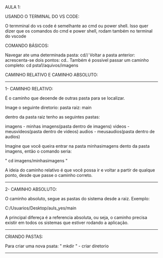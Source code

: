 AULA 1:

USANDO O TERMINAL DO VS CODE:

O termminal do vs code é semelhante ao cmd ou power shell.
Isso quer dizer que os comandos do cmd e power shell, rodam também no terminal do vscode


COMANDO BÁSICOS:

Navegar ate uma determinada pasta: cd//
Voltar a pasta anterior: acrescenta-se dois pontos: cd..
Também é possivel passar um caminho completo: cd psta1/aquivos/imagens


CAMINHO RELATIVO E CAMINHO ABSOLUTO:

____________________________________________________________________________________________________________

1- CAMINHO RELATIVO:

É o caminho que deoende de outras pasta para se localizar.

Image o seguinte diretorio:
pasta raiz: main

dentro da pasta raiz tenho as seguintes pastas:

imagens - minhas imagens(pasta dentro de imagens)
videos - meusvideos(pasta dentro de videos)
audios - meusaudios(pasta dentro de audios)

Imagine que você queira entrar na pasta minhasimagens dento da pasta imagens, então o comando seria:

" cd imagens/minhasimagens "

A ideia do caminho relativo é que você possa ir e voltar a partir de qualque ponto, desde que passe o caminho correto.

____________________________________________________________________________________________________________

2- CAMINHO ABSOLUTO:

O caminho absoluto, segue as pastas do sistema desde a raiz. Exemplo:

C:/Usuarios/Desktop/auls_yes/main

A principal difereça é a referencia absoluta, ou seja, o caminho precisa existir em todos os sistemas que estiver rodando a aplicação.

____________________________________________________________________________________________________________

CRIANDO PASTAS:

Para criar uma nova psata: " mkdir "  -  criar diretorio

____________________________________________________________________________________________________________
